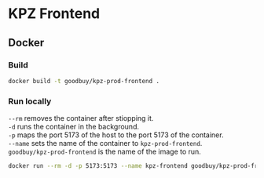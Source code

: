 # KPZ Frontend

## Docker

### Build

```bash
docker build -t goodbuy/kpz-prod-frontend .
```

### Run locally

`--rm` removes the container after stiopping it.\
`-d` runs the container in the background.\
`-p` maps the port 5173 of the host to the port 5173 of the container.\
`--name` sets the name of the container to `kpz-prod-frontend`.\
`goodbuy/kpz-prod-frontend` is the name of the image to run.

```bash
docker run --rm -d -p 5173:5173 --name kpz-frontend goodbuy/kpz-prod-frontend
```
